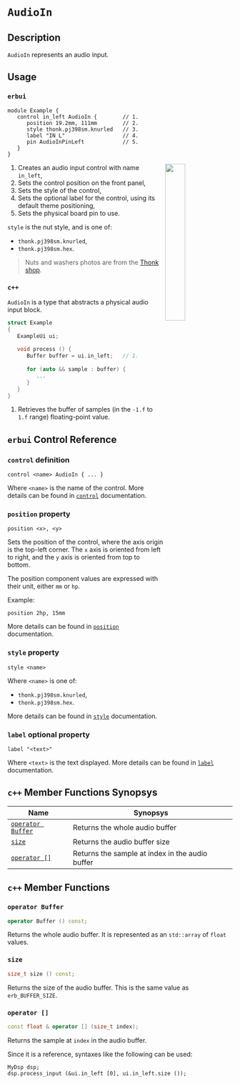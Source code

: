 # `AudioIn`

## Description

`AudioIn` represents an audio input.


## Usage

### `erbui`

```erbui
module Example {
   control in_left AudioIn {        // 1.
      position 19.2mm, 111mm        // 2.
      style thonk.pj398sm.knurled   // 3.
      label "IN L"                  // 4.
      pin AudioInPinLeft            // 5.
   }
}
```

<img align="right" width="30%" src="https://www.thonk.co.uk/wp-content/uploads/2017/02/nutswashers.jpg">

1. Creates an audio input control with name `in_left`,
2. Sets the control position on the front panel,
3. Sets the style of the control,
4. Sets the optional label for the control, using its default theme positioning,
5. Sets the physical board pin to use.

`style` is the nut style, and is one of:
- `thonk.pj398sm.knurled`,
- `thonk.pj398sm.hex`.

> Nuts and washers photos are from the [Thonk shop](https://www.thonk.co.uk/shop/3-5mm-jacks/).

### `c++`

`AudioIn` is a type that abstracts a physical audio input block.

```c++
struct Example
{
   ExampleUi ui;
   
   void process () {
      Buffer buffer = ui.in_left;   // 1.
      
      for (auto && sample : buffer) {
         ...
      }
   }
}
```

1. Retrieves the buffer of samples (in the `-1.f` to `1.f` range) floating-point value.


## `erbui` Control Reference

### `control` definition

```
control <name> AudioIn { ... }
```

Where `<name>` is the name of the control.
More details can be found in [`control`](../language/grammar.md#control) documentation.

### `position` property

```
position <x>, <y>
```

Sets the position of the control, where the axis origin is the top-left corner.
The `x` axis is oriented from left to right, and the `y` axis is oriented from top to bottom.

The position component values are expressed with their unit, either `mm` or `hp`.

Example:
```
position 2hp, 15mm
```

More details can be found in [`position`](../language/grammar.md#position) documentation.

### `style` property

```
style <name>
```

Where `<name>` is one of:
- `thonk.pj398sm.knurled`,
- `thonk.pj398sm.hex`.

More details can be found in [`style`](../language/grammar.md#style) documentation.

### `label` optional property

```
label "<text>"
```

Where `<text>` is the text displayed.
More details can be found in [`label`](../language/grammar.md#label) documentation.


## `c++` Member Functions Synopsys

| Name | Synopsys |
| - | - |
| [`operator Buffer`](#operator-buffer) | Returns the whole audio buffer |
| [`size`](#size) | Returns the audio buffer size |
| [`operator []`](#operator-) | Returns the sample at index in the audio buffer |


## `c++` Member Functions

### `operator Buffer`

```c++
operator Buffer () const;
```

Returns the whole audio buffer. It is represented as an `std::array` of `float` values.

### `size`

```c++
size_t size () const;
```

Returns the size of the audio buffer. This is the same value as `erb_BUFFER_SIZE`.

### `operator []`

```c++
const float & operator [] (size_t index);
```

Returns the sample at `index` in the audio buffer.

Since it is a reference, syntaxes like the following can be used:

```
MyDsp dsp;
dsp.process_input (&ui.in_left [0], ui.in_left.size ());
```
